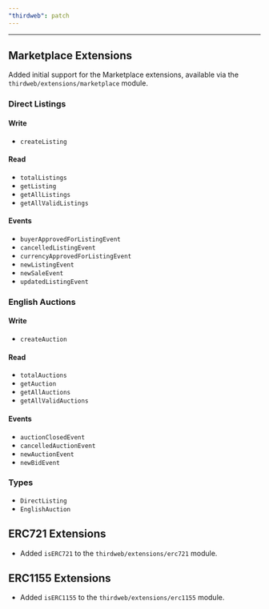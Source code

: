 ```yaml
---
"thirdweb": patch
---
```


---

## Marketplace Extensions

Added initial support for the Marketplace extensions, available via the `thirdweb/extensions/marketplace` module.

### Direct Listings

#### Write

- `createListing`

#### Read

- `totalListings`
- `getListing`
- `getAllListings`
- `getAllValidListings`

#### Events

- `buyerApprovedForListingEvent`
- `cancelledListingEvent`
- `currencyApprovedForListingEvent`
- `newListingEvent`
- `newSaleEvent`
- `updatedListingEvent`

### English Auctions

#### Write

- `createAuction`

#### Read

- `totalAuctions`
- `getAuction`
- `getAllAuctions`
- `getAllValidAuctions`

#### Events

- `auctionClosedEvent`
- `cancelledAuctionEvent`
- `newAuctionEvent`
- `newBidEvent`

### Types

- `DirectListing`
- `EnglishAuction`

## ERC721 Extensions

- Added `isERC721` to the `thirdweb/extensions/erc721` module.

## ERC1155 Extensions

- Added `isERC1155` to the `thirdweb/extensions/erc1155` module.

